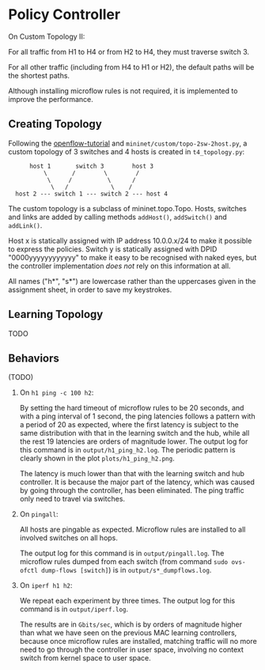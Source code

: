 # Policy Controller

On Custom Topology II:

For all traffic from H1 to H4 or from H2 to H4, they must traverse switch 3.

For all other traffic (including from H4 to H1 or H2), the default paths will be the shortest paths.

Although installing microflow rules is not required, it is implemented to improve the performance.

## Creating Topology

Following the [openflow-tutorial](https://github.com/mininet/openflow-tutorial/wiki/Router-Exercise) and `mininet/custom/topo-2sw-2host.py`, a custom topology of 3 switches and 4 hosts is created in `t4_topology.py`:

```
      host 1       switch 3        host 3
          \       /        \        /
           \     /          \      /
            \   /            \    /
  host 2 --- switch 1 --- switch 2 --- host 4
```

The custom topology is a subclass of mininet.topo.Topo. Hosts, switches and links are added by calling methods `addHost()`, `addSwitch()` and `addLink()`.

Host x is statically assigned with IP address 10.0.0.x/24 to make it possible to express the policies. Switch y is statically assigned with DPID "0000yyyyyyyyyyyy" to make it easy to be recognised with naked eyes, but the controller implementation *does not* rely on this information at all.

All names ("h\*", "s\*") are lowercase rather than the uppercases given in the assignment sheet, in order to save my keystrokes.

## Learning Topology

TODO

## Behaviors

(TODO)

1. On `h1 ping -c 100 h2`:

   By setting the hard timeout of microflow rules to be 20 seconds, and with a ping interval of 1 second, the ping latencies follows a pattern with a period of 20 as expected, where the first latency is subject to the same distribution with that in the learning switch and the hub, while all the rest 19 latencies are orders of magnitude lower. The output log for this command is in `output/h1_ping_h2.log`. The periodic pattern is clearly shown in the plot `plots/h1_ping_h2.png`.

    The latency is much lower than that with the learning switch and hub controller. It is because the major part of the latency, which was caused by going through the controller, has been eliminated. The ping traffic only need to travel via switches.
    
2. On `pingall`:
 
    All hosts are pingable as expected. Microflow rules are installed to all involved switches on all hops.

    The output log for this command is in `output/pingall.log`. The microflow rules dumped from each switch (from command `sudo ovs-ofctl dump-flows [switch]`) is in `output/s*_dumpflows.log`.

3. On `iperf h1 h2`:
 
    We repeat each experiment by three times. The output log for this command is in `output/iperf.log`. 

    The results are in `Gbits/sec`, which is by orders of magnitude higher than what we have seen on the previous MAC learning controllers, because once microflow rules are installed, matching traffic will no more need to go through the controller in user space, involving no context switch from kernel space to user space.

